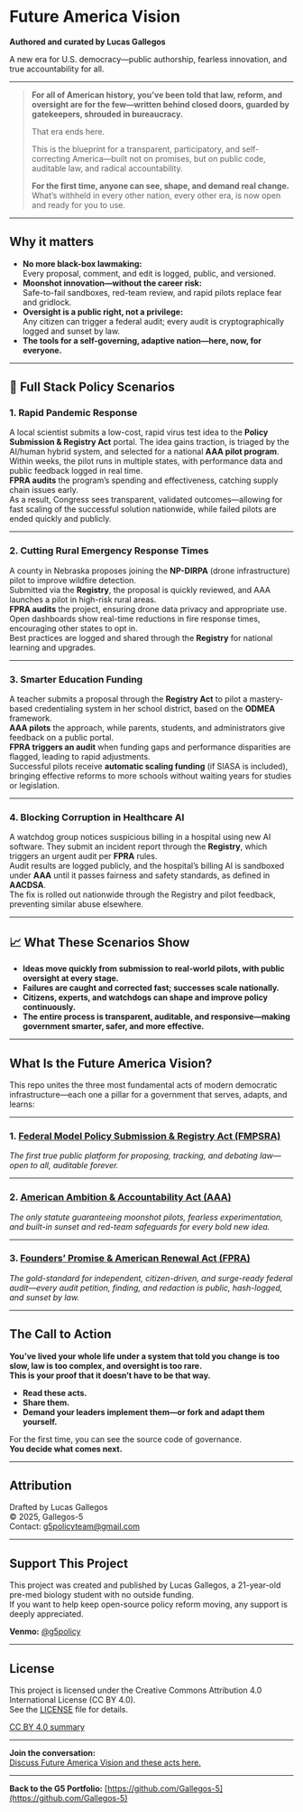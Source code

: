 # Future America Vision

**Authored and curated by Lucas Gallegos**

A new era for U.S. democracy—public authorship, fearless innovation, and true accountability for all.


---

> **For all of American history, you’ve been told that law, reform, and oversight are for the few—written behind closed doors, guarded by gatekeepers, shrouded in bureaucracy.**
>
> That era ends here.
>
> This is the blueprint for a transparent, participatory, and self-correcting America—built not on promises, but on public code, auditable law, and radical accountability.
>
> **For the first time, anyone can see, shape, and demand real change.**  
> What’s withheld in every other nation, every other era, is now open and ready for you to use.

---

## Why it matters

- **No more black-box lawmaking:**  
  Every proposal, comment, and edit is logged, public, and versioned.
- **Moonshot innovation—without the career risk:**  
  Safe-to-fail sandboxes, red-team review, and rapid pilots replace fear and gridlock.
- **Oversight is a public right, not a privilege:**  
  Any citizen can trigger a federal audit; every audit is cryptographically logged and sunset by law.
- **The tools for a self-governing, adaptive nation—here, now, for everyone.**

---
## 🚦 Full Stack Policy Scenarios

### 1. Rapid Pandemic Response

A local scientist submits a low-cost, rapid virus test idea to the **Policy Submission & Registry Act** portal. The idea gains traction, is triaged by the AI/human hybrid system, and selected for a national **AAA pilot program**.  
Within weeks, the pilot runs in multiple states, with performance data and public feedback logged in real time.  
**FPRA audits** the program’s spending and effectiveness, catching supply chain issues early.  
As a result, Congress sees transparent, validated outcomes—allowing for fast scaling of the successful solution nationwide, while failed pilots are ended quickly and publicly.

---

### 2. Cutting Rural Emergency Response Times

A county in Nebraska proposes joining the **NP-DIRPA** (drone infrastructure) pilot to improve wildfire detection.  
Submitted via the **Registry**, the proposal is quickly reviewed, and AAA launches a pilot in high-risk rural areas.  
**FPRA audits** the project, ensuring drone data privacy and appropriate use.  
Open dashboards show real-time reductions in fire response times, encouraging other states to opt in.  
Best practices are logged and shared through the **Registry** for national learning and upgrades.

---

### 3. Smarter Education Funding

A teacher submits a proposal through the **Registry Act** to pilot a mastery-based credentialing system in her school district, based on the **ODMEA** framework.  
**AAA pilots** the approach, while parents, students, and administrators give feedback on a public portal.  
**FPRA triggers an audit** when funding gaps and performance disparities are flagged, leading to rapid adjustments.  
Successful pilots receive **automatic scaling funding** (if SIASA is included), bringing effective reforms to more schools without waiting years for studies or legislation.

---

### 4. Blocking Corruption in Healthcare AI

A watchdog group notices suspicious billing in a hospital using new AI software. They submit an incident report through the **Registry**, which triggers an urgent audit per **FPRA** rules.  
Audit results are logged publicly, and the hospital’s billing AI is sandboxed under **AAA** until it passes fairness and safety standards, as defined in **AACDSA**.  
The fix is rolled out nationwide through the Registry and pilot feedback, preventing similar abuse elsewhere.

---

## 📈 What These Scenarios Show

- **Ideas move quickly from submission to real-world pilots, with public oversight at every stage.**
- **Failures are caught and corrected fast; successes scale nationally.**
- **Citizens, experts, and watchdogs can shape and improve policy continuously.**
- **The entire process is transparent, auditable, and responsive—making government smarter, safer, and more effective.**
---
## What Is the Future America Vision?

This repo unites the three most fundamental acts of modern democratic infrastructure—each one a pillar for a government that serves, adapts, and learns:

---

### 1. [Federal Model Policy Submission & Registry Act (FMPSRA)](https://github.com/Gallegos-5/FMPSRA-draft-lucas-2025)
*The first true public platform for proposing, tracking, and debating law—open to all, auditable forever.*

---

### 2. [American Ambition & Accountability Act (AAA)](https://github.com/Gallegos-5/AAA-draft-lucas-2025)
*The only statute guaranteeing moonshot pilots, fearless experimentation, and built-in sunset and red-team safeguards for every bold new idea.*

---

### 3. [Founders’ Promise & American Renewal Act (FPRA)](https://github.com/Gallegos-5/FPRA-draft-lucas-2025)
*The gold-standard for independent, citizen-driven, and surge-ready federal audit—every audit petition, finding, and redaction is public, hash-logged, and sunset by law.*

---

## The Call to Action

**You’ve lived your whole life under a system that told you change is too slow, law is too complex, and oversight is too rare.  
This is your proof that it doesn’t have to be that way.**

- **Read these acts.**  
- **Share them.**  
- **Demand your leaders implement them—or fork and adapt them yourself.**

For the first time, you can see the source code of governance.  
**You decide what comes next.**

---
## Attribution

Drafted by Lucas Gallegos  
© 2025, Gallegos-5  
Contact: g5policyteam@gmail.com


---

## Support This Project

This project was created and published by Lucas Gallegos, a 21-year-old pre-med biology student with no outside funding.  
If you want to help keep open-source policy reform moving, any support is deeply appreciated.

**Venmo:** [@g5policy](https://venmo.com/g5policy)


---

## License

This project is licensed under the Creative Commons Attribution 4.0 International License (CC BY 4.0).  
See the [LICENSE](./LICENSE) file for details.

[CC BY 4.0 summary](https://creativecommons.org/licenses/by/4.0/)

---

**Join the conversation:**  
[Discuss Future America Vision and these acts here.](https://github.com/Gallegos-5/G5-Portfolio/discussions)

---
**Back to the G5 Portfolio:** [https://github.com/Gallegos-5](https://github.com/Gallegos-5)

